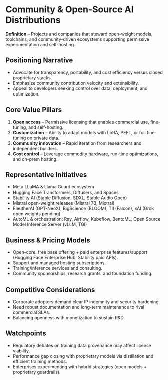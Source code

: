 # Community & Open-Source AI Distributions

**Definition** – Projects and companies that steward open-weight models, toolchains, and community-driven ecosystems supporting permissive experimentation and self-hosting.

## Positioning Narrative

- Advocate for transparency, portability, and cost efficiency versus closed proprietary stacks.
- Emphasize community contribution velocity and extensibility.
- Appeal to developers seeking control over data, deployment, and optimization.

## Core Value Pillars

1. **Open access** – Permissive licensing that enables commercial use, fine-tuning, and self-hosting.
2. **Customization** – Ability to adapt models with LoRA, PEFT, or full fine-tuning on private data.
3. **Community innovation** – Rapid iteration from researchers and independent builders.
4. **Cost control** – Leverage commodity hardware, run-time optimizations, and on-prem hosting.

## Representative Initiatives

- Meta LLaMA & Llama Guard ecosystem
- Hugging Face Transformers, Diffusers, and Spaces
- Stability AI (Stable Diffusion, SDXL, Stable Audio Open)
- Mistral open-weight releases (Mistral 7B, Mixtral)
- EleutherAI (GPT-NeoX), BigScience (BLOOM), TII (Falcon), xAI (Grok open weights pending)
- AutoML & orchestration: Ray, Airflow, Kubeflow, BentoML, Open Source Model Inference Server (vLLM, TGI)

## Business & Pricing Models

- Open-core: free base offering + paid enterprise features/support (Hugging Face Enterprise Hub, Stability paid APIs).
- Support and managed hosting subscriptions.
- Training/inference services and consulting.
- Community sponsorships, research grants, and foundation funding.

## Competitive Considerations

- Corporate adopters demand clear IP indemnity and security hardening.
- Need robust documentation and long-term maintenance to rival commercial SLAs.
- Balancing openness with monetization to sustain R&D.

## Watchpoints

- Regulatory debates on training data provenance may affect license viability.
- Performance gap closing with proprietary models via distillation and efficient training methods.
- Enterprises experimenting with hybrid strategies (open models + proprietary guardrails).
